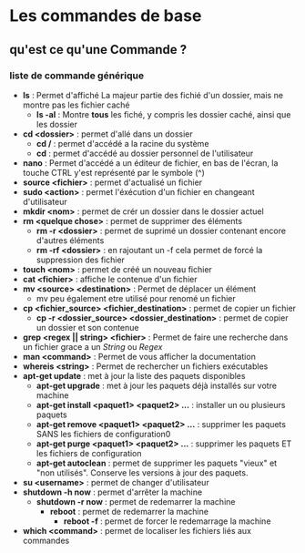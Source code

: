 # Les commandes de base

## qu'est ce qu'une Commande ?

### liste de commande générique 

* **ls** : Permet d'affiché La majeur partie des fichié d'un dossier, mais ne montre pas les fichier caché
  * **ls -al** : Montre **tous** les fiché, y compris les dossier caché, ainsi que les dossier
* **cd \<dossier\>** : permet d'allé dans un dossier
  * **cd /** : permet d'accédé a la racine du système
  * **cd** : permet d'accédé au dossier personnel de l'utilisateur
* **nano** : Permet d'accédé a un éditeur de fichier, en bas de l'écran, la touche CTRL y'est représenté par le symbole (^)
* **source \<fichier\>** : permet d'actualisé un fichier
* **sudo \<action\>** : permet l'éxécution d'un fichier en changeant d'utilisateur
* **mkdir \<nom\>** : permet de crér un dossier dans le dossier actuel
* **rm \<quelque chose\>** : permet de supprimer des éléments
  * **rm -r \<dossier\>** : permet de suprimé un dossier contenant encore d'autres éléments
  * **rm -rf \<dossier\>** : en rajoutant un -f cela permet de forcé la suppression des fichier
* **touch \<nom\>** : permet de créé un nouveau fichier
* **cat \<fichier\>** : affiche le contenue d'un fichier
* **mv \<source\> \<destination\>** : Permet de déplacer un élément 
  * mv peu également etre utilisé pour renomé un fichier
* **cp \<fichier_source\> \<fichier_destination\>** : permet de copier un fichier
  * **cp -r \<dossier_source\> \<dossier_destination\>** : permet de copier un dossier et son contenue
* **grep \<regex || string\> \<fichier\>** : Permet de faire une recherche dans un fichier grace a un *String* ou *Regex*
* **man \<command\>** : Permet de vous afficher la documentation
* **whereis \<string\>** : Permet de rechercher un fichiers exécutables
* **apt-get update** : met à jour la liste des paquets disponibles
  * **apt-get upgrade** : met à jour les paquets déjà installés sur votre machine
  * **apt-get install \<paquet1\> \<paquet2\> ...** : installer un ou plusieurs paquets
  * **apt-get remove \<paquet1\> \<paquet2\> ...** : supprimer les paquets SANS les fichiers de configuration0
  * **apt-get purge \<paquet1\> \<paquet2\> ...** : supprimer les paquets ET les fichiers de configuration
  * **apt-get autoclean** : permet de supprimer les paquets "vieux" et "non utilisés". Conserve les versions à jour des paquets.
* **su \<username\>** : permet de changer d'utilisateur
* **shutdown -h now** : permet d'arrêter la machine
  * **shutdown -r now** : permet de redemarrer la machine
    * **reboot** : permet de redemarrer la machine
      * **reboot -f** : permet de forcer le redemarrage la machine
* **which \<command\>** : permet de localiser les fichiers liés aux commandes
